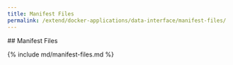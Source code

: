 ```yaml
---
title: Manifest Files
permalink: /extend/docker-applications/data-interface/manifest-files/
---
```


## Manifest Files

{% include md/manifest-files.md %}
